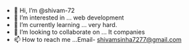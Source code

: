 - 👋 Hi, I’m @shivam-72
- 👀 I’m interested in ... web development
- 🌱 I’m currently learning ... very hard.
- 💞️ I’m looking to collaborate on ... It companies
- 📫 How to reach me ...Email- shivamsinha7277@gmail.com

<!---
shivam-72/shivam-72 is a ✨ special ✨ repository because its `README.md` (this file) appears on your GitHub profile.
You can click the Preview link to take a look at your changes.
--->
